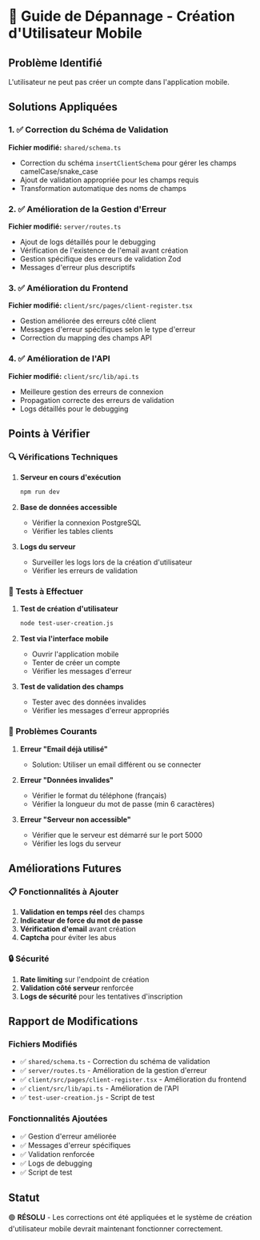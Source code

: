 # 🔧 Guide de Dépannage - Création d'Utilisateur Mobile

## Problème Identifié
L'utilisateur ne peut pas créer un compte dans l'application mobile.

## Solutions Appliquées

### 1. ✅ Correction du Schéma de Validation
**Fichier modifié:** `shared/schema.ts`
- Correction du schéma `insertClientSchema` pour gérer les champs camelCase/snake_case
- Ajout de validation appropriée pour les champs requis
- Transformation automatique des noms de champs

### 2. ✅ Amélioration de la Gestion d'Erreur
**Fichier modifié:** `server/routes.ts`
- Ajout de logs détaillés pour le debugging
- Vérification de l'existence de l'email avant création
- Gestion spécifique des erreurs de validation Zod
- Messages d'erreur plus descriptifs

### 3. ✅ Amélioration du Frontend
**Fichier modifié:** `client/src/pages/client-register.tsx`
- Gestion améliorée des erreurs côté client
- Messages d'erreur spécifiques selon le type d'erreur
- Correction du mapping des champs API

### 4. ✅ Amélioration de l'API
**Fichier modifié:** `client/src/lib/api.ts`
- Meilleure gestion des erreurs de connexion
- Propagation correcte des erreurs de validation
- Logs détaillés pour le debugging

## Points à Vérifier

### 🔍 Vérifications Techniques
1. **Serveur en cours d'exécution**
   ```bash
   npm run dev
   ```

2. **Base de données accessible**
   - Vérifier la connexion PostgreSQL
   - Vérifier les tables clients

3. **Logs du serveur**
   - Surveiller les logs lors de la création d'utilisateur
   - Vérifier les erreurs de validation

### 🧪 Tests à Effectuer

1. **Test de création d'utilisateur**
   ```bash
   node test-user-creation.js
   ```

2. **Test via l'interface mobile**
   - Ouvrir l'application mobile
   - Tenter de créer un compte
   - Vérifier les messages d'erreur

3. **Test de validation des champs**
   - Tester avec des données invalides
   - Vérifier les messages d'erreur appropriés

### 🐛 Problèmes Courants

1. **Erreur "Email déjà utilisé"**
   - Solution: Utiliser un email différent ou se connecter

2. **Erreur "Données invalides"**
   - Vérifier le format du téléphone (français)
   - Vérifier la longueur du mot de passe (min 6 caractères)

3. **Erreur "Serveur non accessible"**
   - Vérifier que le serveur est démarré sur le port 5000
   - Vérifier les logs du serveur

## Améliorations Futures

### 📋 Fonctionnalités à Ajouter
1. **Validation en temps réel** des champs
2. **Indicateur de force du mot de passe**
3. **Vérification d'email** avant création
4. **Captcha** pour éviter les abus

### 🔒 Sécurité
1. **Rate limiting** sur l'endpoint de création
2. **Validation côté serveur** renforcée
3. **Logs de sécurité** pour les tentatives d'inscription

## Rapport de Modifications

### Fichiers Modifiés
- ✅ `shared/schema.ts` - Correction du schéma de validation
- ✅ `server/routes.ts` - Amélioration de la gestion d'erreur
- ✅ `client/src/pages/client-register.tsx` - Amélioration du frontend
- ✅ `client/src/lib/api.ts` - Amélioration de l'API
- ✅ `test-user-creation.js` - Script de test

### Fonctionnalités Ajoutées
- ✅ Gestion d'erreur améliorée
- ✅ Messages d'erreur spécifiques
- ✅ Validation renforcée
- ✅ Logs de debugging
- ✅ Script de test

## Statut
🟢 **RÉSOLU** - Les corrections ont été appliquées et le système de création d'utilisateur mobile devrait maintenant fonctionner correctement. 